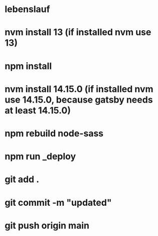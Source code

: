 # lebenslauf

# nvm install 13 (if installed nvm use 13)
# npm install
# nvm install 14.15.0 (if installed nvm use 14.15.0, because gatsby needs at least 14.15.0)
# npm rebuild node-sass
# npm run _deploy
# git add .
# git commit -m "updated"
# git push origin main